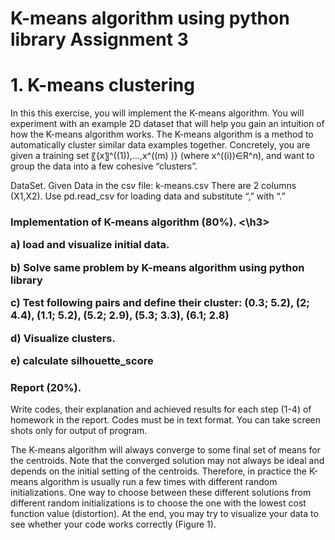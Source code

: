 # K-means algorithm using python library Assignment 3

<h1>
	1.	K-means clustering
</h1>
<p> 
In this this exercise, you will implement the K-means algorithm. You will experiment with an example 2D dataset that will help you gain an intuition of how the K-means algorithm works.
The K-means algorithm is a method to automatically cluster similar data examples together. Concretely, you are given a training set 〖{x〗^((1)),…,x^((m) )} (where x^((i))∈R^n), and want to group the data into a few cohesive “clusters”. 
</p>
<p> 
DataSet. Given Data in the csv file: k-means.csv
There are 2 columns (X1,X2). Use pd.read_csv for loading data and substitute “,” with “.”
</p>

<h3>
Implementation of K-means algorithm (80%). 
<\h3>

<p>a)	load and visualize initial data. 	</p>

<p>b)	Solve same problem by K-means algorithm using python library	</p> 

<p>c)	Test following pairs and define their cluster:  (0.3; 5.2), (2; 4.4), (1.1; 5.2), (5.2; 2.9), (5.3; 3.3), (6.1; 2.8)	</p>

<p>d)	Visualize clusters. 	</p>

<p>e)	calculate silhouette_score	</p>


<h3>
Report (20%).
</h3>

<p>
Write codes, their explanation and achieved results for each step (1-4) of homework in the report. Codes must be in text format. You can take screen shots only for output of program. 
</p>

<p>
The K-means algorithm will always converge to some final set of means for the centroids. Note that the converged solution may not always be ideal and depends on the initial setting of the centroids. Therefore, in practice the K-means algorithm is usually run a few times with different random initializations. One way to choose between these different solutions from different random initializations is to choose the one with the lowest cost function value (distortion). 
At the end, you may try to visualize your data to see whether your code works correctly (Figure 1). 
</p>
